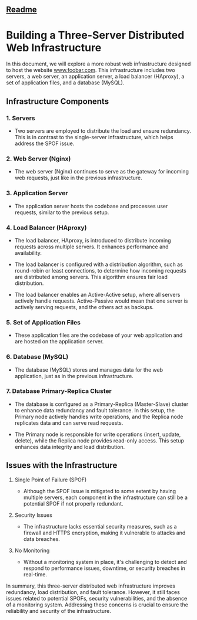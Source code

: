 [Readme](TASKS.md)
-----


# Building a Three-Server Distributed Web Infrastructure

In this document, we will explore a more robust web infrastructure designed to host the website www.foobar.com. This infrastructure includes two servers, a web server, an application server, a load balancer (HAproxy), a set of application files, and a database (MySQL).

## Infrastructure Components

### 1. Servers

   - Two servers are employed to distribute the load and ensure redundancy. This is in contrast to the single-server infrastructure, which helps address the SPOF issue.
   
### 2. Web Server (Nginx)

   - The web server (Nginx) continues to serve as the gateway for incoming web requests, just like in the previous infrastructure.

### 3. Application Server

   - The application server hosts the codebase and processes user requests, similar to the previous setup.

### 4. Load Balancer (HAproxy)

   - The load balancer, HAproxy, is introduced to distribute incoming requests across multiple servers. It enhances performance and availability.

   - The load balancer is configured with a distribution algorithm, such as round-robin or least connections, to determine how incoming requests are distributed among servers. This algorithm ensures fair load distribution.

   - The load balancer enables an Active-Active setup, where all servers actively handle requests. Active-Passive would mean that one server is actively serving requests, and the others act as backups.

### 5. Set of Application Files

   - These application files are the codebase of your web application and are hosted on the application server.

### 6. Database (MySQL)

   - The database (MySQL) stores and manages data for the web application, just as in the previous infrastructure.

### 7. Database Primary-Replica Cluster

   - The database is configured as a Primary-Replica (Master-Slave) cluster to enhance data redundancy and fault tolerance. In this setup, the Primary node actively handles write operations, and the Replica node replicates data and can serve read requests.

   - The Primary node is responsible for write operations (insert, update, delete), while the Replica node provides read-only access. This setup enhances data integrity and load distribution.

## Issues with the Infrastructure

1. Single Point of Failure (SPOF)

   - Although the SPOF issue is mitigated to some extent by having multiple servers, each component in the infrastructure can still be a potential SPOF if not properly redundant.

2. Security Issues

   - The infrastructure lacks essential security measures, such as a firewall and HTTPS encryption, making it vulnerable to attacks and data breaches.

3. No Monitoring

   - Without a monitoring system in place, it's challenging to detect and respond to performance issues, downtime, or security breaches in real-time.

In summary, this three-server distributed web infrastructure improves redundancy, load distribution, and fault tolerance. However, it still faces issues related to potential SPOFs, security vulnerabilities, and the absence of a monitoring system. Addressing these concerns is crucial to ensure the reliability and security of the infrastructure.

